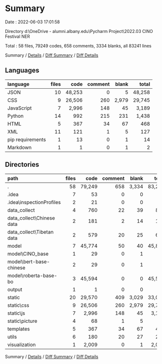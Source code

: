 # Summary

Date : 2022-06-03 17:01:58

Directory d:\OneDrive - alumni.albany.edu\Pycharm Project\2022.03 CINO Festival NER

Total : 58 files,  79249 codes, 658 comments, 3334 blanks, all 83241 lines

Summary / [Details](details.md) / [Diff Summary](diff.md) / [Diff Details](diff-details.md)

## Languages
| language | files | code | comment | blank | total |
| :--- | ---: | ---: | ---: | ---: | ---: |
| JSON | 10 | 48,253 | 0 | 5 | 48,258 |
| CSS | 9 | 26,506 | 260 | 2,979 | 29,745 |
| JavaScript | 7 | 2,996 | 148 | 45 | 3,189 |
| Python | 14 | 992 | 215 | 231 | 1,438 |
| HTML | 5 | 367 | 34 | 67 | 468 |
| XML | 11 | 121 | 1 | 5 | 127 |
| pip requirements | 1 | 13 | 0 | 1 | 14 |
| Markdown | 1 | 1 | 0 | 1 | 2 |

## Directories
| path | files | code | comment | blank | total |
| :--- | ---: | ---: | ---: | ---: | ---: |
| . | 58 | 79,249 | 658 | 3,334 | 83,241 |
| .idea | 7 | 53 | 0 | 0 | 53 |
| .idea\inspectionProfiles | 2 | 21 | 0 | 0 | 21 |
| data_collect | 4 | 760 | 22 | 39 | 821 |
| data_collect\Chinese data | 2 | 181 | 2 | 14 | 197 |
| data_collect\Tibetan data | 2 | 579 | 20 | 25 | 624 |
| model | 7 | 45,774 | 50 | 40 | 45,864 |
| model\CINO_base | 1 | 29 | 0 | 1 | 30 |
| model\bert-base-chinese | 2 | 29 | 0 | 1 | 30 |
| model\roberta-base-bo | 3 | 45,594 | 0 | 0 | 45,594 |
| output | 1 | 1 | 0 | 0 | 1 |
| static | 20 | 29,570 | 409 | 3,029 | 33,008 |
| static\css | 9 | 26,506 | 260 | 2,979 | 29,745 |
| static\js | 7 | 2,996 | 148 | 45 | 3,189 |
| static\picture | 4 | 68 | 1 | 5 | 74 |
| templates | 5 | 367 | 34 | 67 | 468 |
| utils | 6 | 180 | 20 | 27 | 227 |
| visualization | 1 | 2,009 | 0 | 1 | 2,010 |

Summary / [Details](details.md) / [Diff Summary](diff.md) / [Diff Details](diff-details.md)